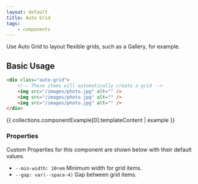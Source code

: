 ```yaml
---
layout: default
title: Auto Grid
tags:
    - components
---
```


Use Auto Grid to layout flexible grids, such as a Gallery, for example.

## Basic Usage

```html
<div class="auto-grid">
    <!-- These items will automatically create a grid -->
    <img src="/images/photo.jpg" alt="" />
    <img src="/images/photo.jpg" alt="" />
    <img src="/images/photo.jpg" alt="" />
</div>
```

{{ collections.componentExample[0].templateContent | example }}

### Properties

Custom Properties for this component are shown below with their default values.

-   `--min-width: 10rem` Minimum width for grid items.
-   `--gap: var(--space-4)` Gap between grid items.
